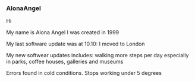 ### AlonaAngel
<p>Hi<br>
<P>My name is Alona Angel I was created in 1999<br>
<p>My last software update was at 10.10: I moved to London<br>
<p>My new softwear updates includes: walking more steps per day especially in parks, coffee houses, galleries and museums<br>
<P>Errors found in cold conditions. Stops working under 5 degrees<br>
<p>
